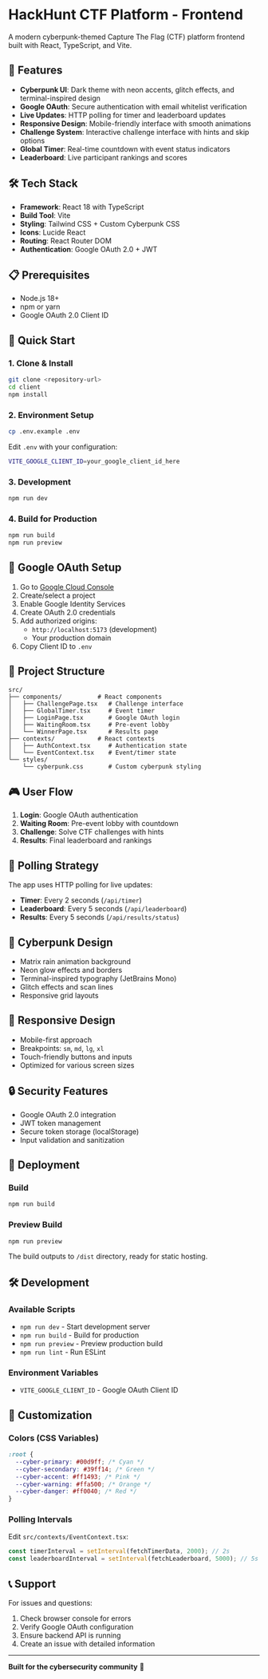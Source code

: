 # HackHunt CTF Platform - Frontend

A modern cyberpunk-themed Capture The Flag (CTF) platform frontend built with React, TypeScript, and Vite.

## 🚀 Features

- **Cyberpunk UI**: Dark theme with neon accents, glitch effects, and terminal-inspired design
- **Google OAuth**: Secure authentication with email whitelist verification
- **Live Updates**: HTTP polling for timer and leaderboard updates
- **Responsive Design**: Mobile-friendly interface with smooth animations
- **Challenge System**: Interactive challenge interface with hints and skip options
- **Global Timer**: Real-time countdown with event status indicators
- **Leaderboard**: Live participant rankings and scores

## 🛠️ Tech Stack

- **Framework**: React 18 with TypeScript
- **Build Tool**: Vite
- **Styling**: Tailwind CSS + Custom Cyberpunk CSS
- **Icons**: Lucide React
- **Routing**: React Router DOM
- **Authentication**: Google OAuth 2.0 + JWT

## 📋 Prerequisites

- Node.js 18+
- npm or yarn
- Google OAuth 2.0 Client ID

## 🚀 Quick Start

### 1. Clone & Install

```bash
git clone <repository-url>
cd client
npm install
```

### 2. Environment Setup

```bash
cp .env.example .env
```

Edit `.env` with your configuration:

```bash
VITE_GOOGLE_CLIENT_ID=your_google_client_id_here
```

### 3. Development

```bash
npm run dev
```

### 4. Build for Production

```bash
npm run build
npm run preview
```

## 🔧 Google OAuth Setup

1. Go to [Google Cloud Console](https://console.cloud.google.com/)
2. Create/select a project
3. Enable Google Identity Services
4. Create OAuth 2.0 credentials
5. Add authorized origins:
   - `http://localhost:5173` (development)
   - Your production domain
6. Copy Client ID to `.env`

## 📁 Project Structure

```
src/
├── components/          # React components
│   ├── ChallengePage.tsx   # Challenge interface
│   ├── GlobalTimer.tsx     # Event timer
│   ├── LoginPage.tsx       # Google OAuth login
│   ├── WaitingRoom.tsx     # Pre-event lobby
│   └── WinnerPage.tsx      # Results page
├── contexts/            # React contexts
│   ├── AuthContext.tsx     # Authentication state
│   └── EventContext.tsx    # Event/timer state
└── styles/
    └── cyberpunk.css       # Custom cyberpunk styling
```

## 🎮 User Flow

1. **Login**: Google OAuth authentication
2. **Waiting Room**: Pre-event lobby with countdown
3. **Challenge**: Solve CTF challenges with hints
4. **Results**: Final leaderboard and rankings

## 🔄 Polling Strategy

The app uses HTTP polling for live updates:

- **Timer**: Every 2 seconds (`/api/timer`)
- **Leaderboard**: Every 5 seconds (`/api/leaderboard`)
- **Results**: Every 5 seconds (`/api/results/status`)

## 🎨 Cyberpunk Design

- Matrix rain animation background
- Neon glow effects and borders
- Terminal-inspired typography (JetBrains Mono)
- Glitch effects and scan lines
- Responsive grid layouts

## 📱 Responsive Design

- Mobile-first approach
- Breakpoints: `sm`, `md`, `lg`, `xl`
- Touch-friendly buttons and inputs
- Optimized for various screen sizes

## 🔒 Security Features

- Google OAuth 2.0 integration
- JWT token management
- Secure token storage (localStorage)
- Input validation and sanitization

## 🚀 Deployment

### Build

```bash
npm run build
```

### Preview Build

```bash
npm run preview
```

The build outputs to `/dist` directory, ready for static hosting.

## 🛠️ Development

### Available Scripts

- `npm run dev` - Start development server
- `npm run build` - Build for production
- `npm run preview` - Preview production build
- `npm run lint` - Run ESLint

### Environment Variables

- `VITE_GOOGLE_CLIENT_ID` - Google OAuth Client ID

## 🔧 Customization

### Colors (CSS Variables)

```css
:root {
  --cyber-primary: #00d9ff; /* Cyan */
  --cyber-secondary: #39ff14; /* Green */
  --cyber-accent: #ff1493; /* Pink */
  --cyber-warning: #ffa500; /* Orange */
  --cyber-danger: #ff0040; /* Red */
}
```

### Polling Intervals

Edit `src/contexts/EventContext.tsx`:

```typescript
const timerInterval = setInterval(fetchTimerData, 2000); // 2s
const leaderboardInterval = setInterval(fetchLeaderboard, 5000); // 5s
```

## 📞 Support

For issues and questions:

1. Check browser console for errors
2. Verify Google OAuth configuration
3. Ensure backend API is running
4. Create an issue with detailed information

---

**Built for the cybersecurity community** 🔐

